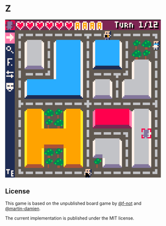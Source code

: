 # Z

<a href="url"><img src="https://github.com/pixelocene/z/blob/main/screenshot.png?raw=true" height="512" width="512" ></a>

## License

This game is based on the unpublished board game by [@f-not](https://github.com/f-not) and [@martin-damien](https://github.com/martin-damien).

The current implementation is published under the MIT license.
